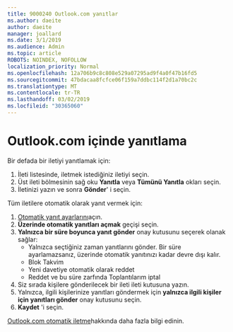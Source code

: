 ```yaml
---
title: 9000240 Outlook.com yanıtlar
ms.author: daeite
author: daeite
manager: joallard
ms.date: 3/1/2019
ms.audience: Admin
ms.topic: article
ROBOTS: NOINDEX, NOFOLLOW
localization_priority: Normal
ms.openlocfilehash: 12a706b9c8c808e529a07295ad9f4a0f47b16fd5
ms.sourcegitcommit: 47bdacaa8fcfce06f159a7ddbc114f2d1a70bc2c
ms.translationtype: MT
ms.contentlocale: tr-TR
ms.lasthandoff: 03/02/2019
ms.locfileid: "30365060"
---
```

# <a name="replying-in-outlookcom"></a>Outlook.com içinde yanıtlama

Bir defada bir iletiyi yanıtlamak için:

1. İleti listesinde, iletmek istediğiniz iletiyi seçin.
2. Üst ileti bölmesinin sağ oku **Yanıtla** veya **Tümünü Yanıtla** okları seçin.
3. İletinizi yazın ve sonra **Gönder**' i seçin.

Tüm iletilere otomatik olarak yanıt vermek için:

1. [Otomatik yanıt ayarlarını](https://outlook.live.com/mail/options/mail/automaticReplies/automaticRepliesOption)açın.
2. **Üzerinde otomatik yanıtları açmak** geçişi seçin.
3. **Yalnızca bir süre boyunca yanıt gönder** onay kutusunu seçerek olanak sağlar:
    - Yalnızca seçtiğiniz zaman yanıtlarını gönder. Bir süre ayarlamazsanız, üzerinde otomatik yanıtınızı kadar devre dışı kalır.
    - Blok Takvim
    - Yeni davetiye otomatik olarak reddet
    - Reddet ve bu süre zarfında Toplantılarım iptal
4. Siz sırada kişilere gönderilecek bir ileti ileti kutusuna yazın.
5. Yalnızca, ilgili kişilerinize yanıtları göndermek için **yalnızca ilgili kişiler için yanıtları gönder** onay kutusunu seçin.
6. **Kaydet** 'i seçin.

[Outlook.com otomatik iletme](https://support.office.com/article/14614626-9855-48dc-a986-dec81d07b1a0)hakkında daha fazla bilgi edinin.